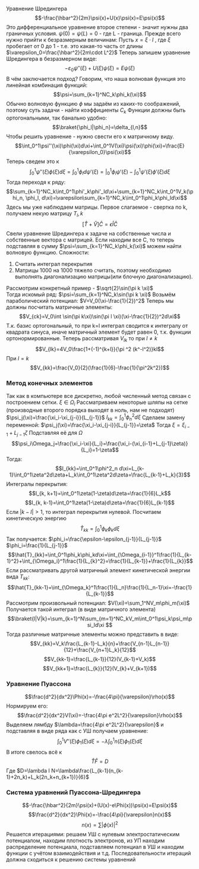 
Уравнение Шредингера
$$-\frac{\hbar^2}{2m}\psi(x)+U(x)\psi(x)=E\psi(x)$$
Это дифференциальное уравнение второе степени - значит нужны два граничных условия.
$\psi(0)=\psi(L)=0$ - где L - граница.
Прежде всего нужно прийти к безразмерным величинам:
Пусть $x=\xi\cdot l$ , где $\xi$ пробегает от 0 до 1 - т.е. это какая-то часть от длины
$\varepsilon_0=\frac{\hbar^2}{2m\cdot L^2}$ 
Теперь запишем уравнение Шредингера в безразмерном виде:
$$-\varepsilon_0\psi''(\xi)+U(\xi)\psi(\xi)=E\psi(\xi)$$
В чём заключается подход? Говорим, что наша волновая функция это линейная комбинация функций: 
$$\psi=\sum_{k=1}^NC_k\phi_k(\xi)$$
Обычно волновую функцию $\phi$ мы задаём из каких-то соображений, поэтому суть задачи - найти коэффициенты $C_k$ 
Функции должны быть ортогональными, так банально удобно:
$$\braket{\phi_l|\phi_n}=\delta_{l,n}$$
Чтобы решить уравнение - нужно свести его к матричному виду.
$$\int_0^1\psi''(\xi)\phi(\xi)d\xi+\int_0^1V(\xi)\psi(\xi)\phi(\xi)=\frac{E}{\varepsilon_0}\psi(\xi)$$
Теперь сведем это к 
$$\int_0^1\psi''(\xi)\phi(\xi)d\xi=\int_0^1\phi_ld\psi'(\xi)=|^1_0\phi_l\psi'(\xi)-\int_0^1\psi'(\xi)\phi'(\xi)d\xi$$
Тогда переходя к ряду:
$$\sum_{k=1}^NC_k\int_0^1\phi'_k\phi'_ld\xi+\sum_{k=1}^NC_k\int_0^1V_k(\phi_n, \phi_l, d\xi)=\varepsilon\sum_{k=1}^NC_k\int_0^1\phi_k\phi_ld\xi$$
Здесь мы уже наблюдаем матрицы. Первое слагаемое - свертка по k, получаем некую матрицу $T_l,k$
$$[\hat{T}+\hat{V}]\hat{C}=\epsilon\hat{I}\hat{C}$$
Свели уравнение Шредингера к задаче на собственные числа и собственные вектора с матрицей. Если находим все C, то теперь подставляя в сумму $\psi=\sum_{k=1}^NC_k\phi_k(\xi)$ можем найти волновую функцию. 
Сложности:
1) Считать интеграл перекрытия
2) Матрицы 1000 на 1000 тяжело считать, поэтому необходимо выполнять диагонализацию матрицы(или блочную диагонализацию).

Рассмотрим конкретный пример - $\sqrt{2}\sin(\pi k \xi)$  
Тогда искомый ряд: $\psi=\sum_{k=1}^NC_k\sin(\pi k \xi)$
Возьмём параболический потенциал: $V=V_0(\xi-\frac{1}{2})^2$ 
Теперь мы должны посчитать матричные элементы:
$$V_{ck}=V_0\int \sin(\pi k\xi)\sin(\pi l \xi)(\xi-\frac{1}{2})^2d\xi$$
Т.к. базис ортогональный, то при k=l интеграл сводится к интегралу от квадрата синуса, иначе матричный элемент будет равен 0, т.к. функции ортонормированные. 
Теперь рассматривая $V_{lk}$ то при $l\neq k$  
$$V_{lk}=4V_0\frac{1+(-1)^{k+l}}{\pi ^2 (k^-l^2)}kl$$
При $l=k$ 
$$V_{kk}=\frac{V_0}{2}(\frac{1}{6}-\frac{1}{\pi^2k^2})$$
### Метод конечных элементов
Так как в компьютере все дискретно, любой численный метод связан с построением сетки.
$\xi \in \Omega_i$
Рассматриваем некоторые шляпы на сетке (производные второго порядка выходят в ноль, нам не подходят)
$\psi_j(\xi)=\frac{\xi_i-\xi_{j-i}}{L_{j-1}}$
$I_{kk}=\int_0^1\phi^2_n d\xi$ 
Сделаем замену переменной:
$\psi_j(\xi)=\frac{\xi_i-\xi_{j-i}}{L_{j-1}}=\zeta$ Тогда $\xi=\xi_{i-1}+L_{j-1}\zeta$ 
Подставляя её для $\Omega$
$$\psi_i\Omega_j=\frac{\xi_i-\xi}{L_i}=\frac{\xi_i-(\xi_{i-1}+L_{j-1}\zeta)}{L_i}=1-\zeta$$
Тогда:
$$I_{kk}=\int_0^1\phi^2_n d\xi=L_{k-1}\int_0^1\zeta^2d\zeta+L_k\int_0^1\zeta^2d\zeta=\frac{L_{k-1}+L_k}{3}$$
Интегралы перекрытия:
$$I_{k, k+1}=\int_0^1\zeta(1-\zeta)d\zeta=\frac{1}{6}L_k$$
$$I_{k, k-1}=\int_0^1\zeta(1-\zeta)d\zeta=\frac{1}{6}L_{k-1}$$
Если $|k-l|>1$, то интеграл перекрытия нулевой.
Посчитаем кинетическую энергию
$$\hat{T}_{kk}=\int_0^1\phi_k\phi_kd\xi$$
Так получается:
$\phi_i=\frac{\epsilon-\epsilon_{j-1}}{L_{j-1}}$
$\phi_i=\frac{1}{L_{j-1}}$
$$\hat{T}_{kk}=\int_0^1\phi_k\phi_kd\xi=\int_{\Omega_{i-1}}^1\frac{1}{L_{k-1}^2}+\int_{\Omega_i}^1\frac{1}{L_{k}^2}=\frac{1}{L_{k-1}}+\frac{1}{L_{k}}$$
Если рассматривать другой матричный элемент кинетической энергии вида $T_{kk}$: 
$$\hat{T}_{kk-1}=\int_{\Omega_k}^1\frac{1}{L_n}\frac{1}{L_n-1}\xi=-\frac{1}{L_{k-1}}$$
Рассмотрим произвольный потенциал:
$V(\xi)=\sum_1^NV_m\phi_m(\xi)$ 
Получается такой интеграл (в виде матричного элемента)
$$\braket{l|V|k}=\sum_{k=1}^N\sum_{m=1}^NC_kV_m\int_0^1\psi_k\psi_m\psi_ld\xi
$$
Тогда различные матричные элементы можно представить в виде:
$$V_{kk}=V_k\frac{L_{k-1}-L_k}{n}+\frac{V_{n-1}L_{n-1}}{12}+\frac{V_{n+1}L_k}{12}$$
$$V_{kk-1}=\frac{L_{k-1}}{12}(V_{k-1}+V_k)$$
$$V_{kk+1}=\frac{L_{k}}{12}(V_{k}+V_{k+1})$$

### Уравнение Пуассона
$$\frac{d^2}{dx^2}\Phi(x)=-\frac{4\pi}{\varepsilon}\rho(x)$$
Нормируем его:
$$\frac{d^2}{dx^2}V(\xi)=-\frac{4\pi e^2L^2}{\varepsilon}\rho(x)$$
Выделяем лямбду $\lambda=\frac{4\pi e^2L^2}{\varepsilon}$ и подставляя в виде ряда как с УШ получаем уравнение:
$$\int_0^1V''(\xi)\phi_1(\xi)d\xi=-\lambda\int_0^1n(\xi)\phi_1(\xi)d\xi$$
В итоге свелось всё к 
$$\hat{T}\hat{F}=D$$
Где $D=\lambda I N=\lambda\frac{L_{k-1}(n_{k-1}+2n_k)+L_k(2n_k+n_{k+1})}{6}$  
### Система уравнений Пуассона-Шредингера
$$-\frac{\hbar^2}{2m}\psi(x)+(U(x)-e\Phi(x))\psi(x)=E\psi(x)$$$$\frac{d^2}{dx^2}\Phi(x)=-\frac{4\pi}{\varepsilon}n(x)$$
$$n(x)=\sum|\phi(x)|^2$$
Решается итерациями: решаем УШ с нулевым электростатическим потенциалом, находим плотность электронов, из УП находим распределение потенциала, подставляем потенциал в УШ и находим функции с учётом взаимодействия и т.д. Последовательности итераций должна сходиться к решению системы уравнений
